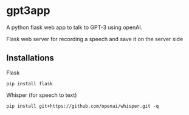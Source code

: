 # gpt3app

A python flask web app to talk to GPT-3 using openAI.

Flask web server for recording a speech and save it on the server side

## Installations
Flask

```pip install flask```


Whisper (for speech to text)

```pip install git+https://github.com/openai/whisper.git -q```
